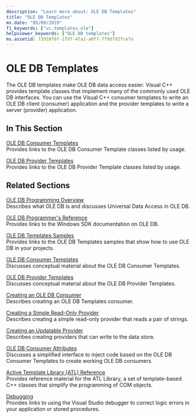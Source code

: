 ```yaml
---
description: "Learn more about: OLE DB Templates"
title: "OLE DB Templates"
ms.date: "05/09/2019"
f1_keywords: ["vc.templates.ole"]
helpviewer_keywords: ["OLE DB templates"]
ms.assetid: 73918f6f-1fd7-4fa2-a0ff-7f9d792fce7e
---
```

# OLE DB Templates

The OLE DB templates make OLE DB data access easier. Visual C++ provides template classes that implement many of the commonly used OLE DB interfaces. You can use the Visual C++ consumer templates to write an OLE DB client (consumer) application and the provider templates to write a server (provider) application.

## In This Section

[OLE DB Consumer Templates](../../data/oledb/ole-db-consumer-templates-reference.md)<br/>
Provides links to the OLE DB Consumer Template classes listed by usage.

[OLE DB Provider Templates](../../data/oledb/ole-db-provider-templates-reference.md)<br/>
Provides links to the OLE DB Provider Template classes listed by usage.

## Related Sections

[OLE DB Programming Overview](../../data/oledb/ole-db-programming-overview.md)<br/>
Describes what OLE DB is and discusses Universal Data Access in OLE DB.

[OLE DB Programmer's Reference](/sql/connect/oledb/ole-db/oledb-driver-for-sql-server-programming)<br/>
Provides links to the Windows SDK documentation on OLE DB.

[OLE DB Templates Samples](../../overview/visual-cpp-samples.md)<br/>
Provides links to the OLE DB Templates samples that show how to use OLE DB in your projects.

[OLE DB Consumer Templates](../../data/oledb/ole-db-consumer-templates-cpp.md)<br/>
Discusses conceptual material about the OLE DB Consumer Templates.

[OLE DB Provider Templates](../../data/oledb/ole-db-provider-templates-cpp.md)<br/>
Discusses conceptual material about the OLE DB Provider Templates.

[Creating an OLE DB Consumer](../../data/oledb/creating-an-ole-db-consumer.md)<br/>
Describes creating an OLE DB Templates consumer.

[Creating a Simple Read-Only Provider](../../data/oledb/creating-a-simple-read-only-provider.md)<br/>
Describes creating a simple read-only provider that reads a pair of strings.

[Creating an Updatable Provider](../../data/oledb/creating-an-updatable-provider.md)<br/>
Describes creating providers that can write to the data store.

[OLE DB Consumer Attributes](../../windows/attributes/ole-db-consumer-attributes.md)<br/>
Discusses a simplified interface to inject code based on the OLE DB Consumer Templates to create working OLE DB consumers.

[Active Template Library (ATL) Reference](../../atl/atl-com-desktop-components.md)<br/>
Provides reference material for the ATL Library, a set of template-based C++ classes that simplify the programming of COM objects.

[Debugging](/visualstudio/debugger/debugging-in-visual-studio)<br/>
Provides links to using the Visual Studio debugger to correct logic errors in your application or stored procedures.
